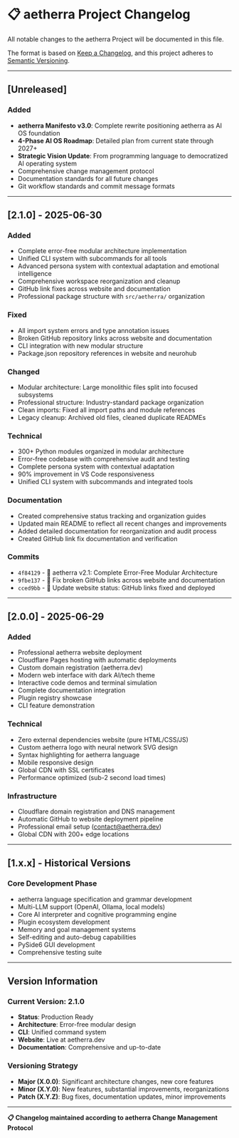 # 📋 aetherra Project Changelog

All notable changes to the aetherra Project will be documented in this file.

The format is based on [Keep a Changelog](https://keepachangelog.com/en/1.0.0/),
and this project adheres to [Semantic Versioning](https://semver.org/spec/v2.0.0.html).

---

## [Unreleased]

### Added
- **aetherra Manifesto v3.0**: Complete rewrite positioning aetherra as AI OS foundation
- **4-Phase AI OS Roadmap**: Detailed plan from current state through 2027+
- **Strategic Vision Update**: From programming language to democratized AI operating system
- Comprehensive change management protocol
- Documentation standards for all future changes
- Git workflow standards and commit message formats

---

## [2.1.0] - 2025-06-30

### Added
- Complete error-free modular architecture implementation
- Unified CLI system with subcommands for all tools
- Advanced persona system with contextual adaptation and emotional intelligence
- Comprehensive workspace reorganization and cleanup
- GitHub link fixes across website and documentation
- Professional package structure with `src/aetherra/` organization

### Fixed
- All import system errors and type annotation issues
- Broken GitHub repository links across website and documentation
- CLI integration with new modular structure
- Package.json repository references in website and neurohub

### Changed
- Modular architecture: Large monolithic files split into focused subsystems
- Professional structure: Industry-standard package organization
- Clean imports: Fixed all import paths and module references
- Legacy cleanup: Archived old files, cleaned duplicate READMEs

### Technical
- 300+ Python modules organized in modular architecture
- Error-free codebase with comprehensive audit and testing
- Complete persona system with contextual adaptation
- 90% improvement in VS Code responsiveness
- Unified CLI system with subcommands and integrated tools

### Documentation
- Created comprehensive status tracking and organization guides
- Updated main README to reflect all recent changes and improvements
- Added detailed documentation for reorganization and audit process
- Created GitHub link fix documentation and verification

### Commits
- `4f84129` - 🚀 aetherra v2.1: Complete Error-Free Modular Architecture
- `9fbe137` - 🔗 Fix broken GitHub links across website and documentation
- `cced9bb` - 📝 Update website status: GitHub links fixed and deployed

---

## [2.0.0] - 2025-06-29

### Added
- Professional aetherra website deployment
- Cloudflare Pages hosting with automatic deployments
- Custom domain registration (aetherra.dev)
- Modern web interface with dark AI/tech theme
- Interactive code demos and terminal simulation
- Complete documentation integration
- Plugin registry showcase
- CLI feature demonstration

### Technical
- Zero external dependencies website (pure HTML/CSS/JS)
- Custom aetherra logo with neural network SVG design
- Syntax highlighting for aetherra language
- Mobile responsive design
- Global CDN with SSL certificates
- Performance optimized (sub-2 second load times)

### Infrastructure
- Cloudflare domain registration and DNS management
- Automatic GitHub to website deployment pipeline
- Professional email setup (contact@aetherra.dev)
- Global CDN with 200+ edge locations

---

## [1.x.x] - Historical Versions

### Core Development Phase
- aetherra language specification and grammar development
- Multi-LLM support (OpenAI, Ollama, local models)
- Core AI interpreter and cognitive programming engine
- Plugin ecosystem development
- Memory and goal management systems
- Self-editing and auto-debug capabilities
- PySide6 GUI development
- Comprehensive testing suite

---

## Version Information

### Current Version: 2.1.0
- **Status**: Production Ready
- **Architecture**: Error-free modular design
- **CLI**: Unified command system
- **Website**: Live at aetherra.dev
- **Documentation**: Comprehensive and up-to-date

### Versioning Strategy
- **Major (X.0.0)**: Significant architecture changes, new core features
- **Minor (X.Y.0)**: New features, substantial improvements, reorganizations
- **Patch (X.Y.Z)**: Bug fixes, documentation updates, minor improvements

---

**📋 Changelog maintained according to aetherra Change Management Protocol**
